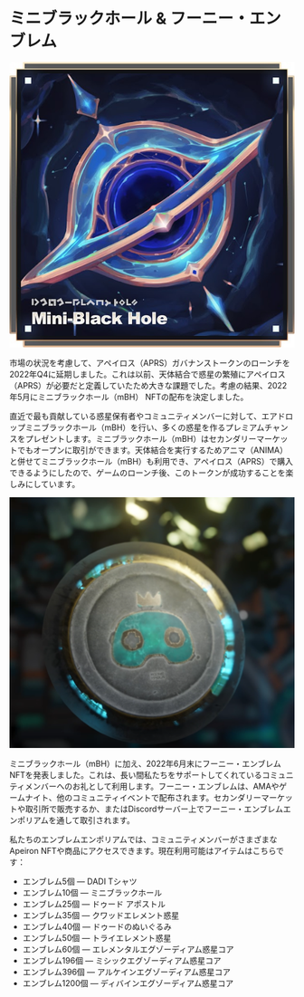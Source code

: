 # ミニブラックホール & フーニー・エンブレム

![](<../../.gitbook/assets/image (23).png>)

市場の状況を考慮して、アペイロス（APRS）ガバナンストークンのローンチを2022年Q4に延期しました。これは以前、天体結合で惑星の繁殖にアペイロス（APRS）が必要だと定義していたため大きな課題でした。考慮の結果、2022年5月にミニブラックホール（mBH） NFTの配布を決定しました。

直近で最も貢献している惑星保有者やコミュニティメンバーに対して、エアドロップミニブラックホール（mBH）を行い、多くの惑星を作るプレミアムチャンスをプレゼントします。ミニブラックホール（mBH）はセカンダリーマーケットでもオープンに取引ができます。天体結合を実行するためアニマ（ANIMA）と併せてミニブラックホール（mBH）も利用でき、アペイロス（APRS）で購入できるようにしたので、ゲームのローンチ後、このトークンが成功することを楽しみにしています。

![](<../../.gitbook/assets/image (13).png>)

ミニブラックホール（mBH）に加え、2022年6月末にフーニー・エンブレムNFTを発表しました。これは、長い間私たちをサポートしてくれているコミュニティメンバーへのお礼として利用します。フーニー・エンブレムは、AMAやゲームナイト、他のコミュニティイベントで配布されます。セカンダリーマーケットや取引所で販売するか、またはDiscordサーバー上でフーニー・エンブレムエンポリアムを通して取引されます。

私たちのエンブレムエンポリアムでは、コミュニティメンバーがさまざまなApeiron NFTや商品にアクセスできます。現在利用可能はアイテムはこちらです：

* エンブレム5個 — DADI Tシャツ&#x20;
* エンブレム10個 — ミニブラックホール&#x20;
* エンブレム25個 — ドゥード アポストル&#x20;
* エンブレム35個 — クワッドエレメント惑星&#x20;
* エンブレム40個 — ドゥードのぬいぐるみ&#x20;
* エンブレム50個 — トライエレメント惑星&#x20;
* エンブレム60個 — エレメンタルエグゾーディアム惑星コア&#x20;
* エンブレム196個 — ミシックエグゾーディアム惑星コア&#x20;
* エンブレム396個 — アルケインエグゾーディアム惑星コア&#x20;
* エンブレム1200個 — ディバインエグゾーディアム惑星コア

&#x20;
